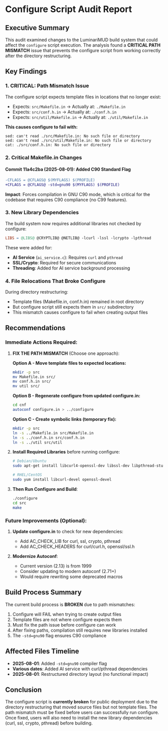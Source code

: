 # Configure Script Audit Report

## Executive Summary

This audit examined changes to the LuminariMUD build system that could affect the `configure` script execution. The analysis found a **CRITICAL PATH MISMATCH** issue that prevents the configure script from working correctly after the directory restructuring.

## Key Findings

### 1. **CRITICAL: Path Mismatch Issue**
The configure script expects template files in locations that no longer exist:
- Expects: `src/Makefile.in` → Actually at: `./Makefile.in`
- Expects: `src/conf.h.in` → Actually at: `./conf.h.in`
- Expects: `src/util/Makefile.in` → Actually at: `./util/Makefile.in`

**This causes configure to fail with:**
```
sed: can't read ./src/Makefile.in: No such file or directory
sed: can't read ./src/util/Makefile.in: No such file or directory
cat: ./src/conf.h.in: No such file or directory
```

### 2. **Critical Makefile.in Changes**

#### Commit 11a4c2ba (2025-08-01): Added C90 Standard Flag
```diff
-CFLAGS = @CFLAGS@ $(MYFLAGS) $(PROFILE)
+CFLAGS = @CFLAGS@ -std=gnu90 $(MYFLAGS) $(PROFILE)
```
**Impact**: Forces compilation in GNU C90 mode, which is critical for the codebase that requires C90 compliance (no C99 features).

### 3. **New Library Dependencies**

The build system now requires additional libraries not checked by configure:
```makefile
LIBS = @LIBS@ @CRYPTLIB@ @NETLIB@ -lcurl -lssl -lcrypto -lpthread
```

These were added for:
- **AI Service** (`ai_service.c`): Requires `curl` and `pthread`
- **SSL/Crypto**: Required for secure communications
- **Threading**: Added for AI service background processing

### 4. **File Relocations That Broke Configure**
During directory restructuring:
- Template files (Makefile.in, conf.h.in) remained in root directory
- But configure script still expects them in `src/` subdirectory
- This mismatch causes configure to fail when creating output files

## Recommendations

### Immediate Actions Required:

1. **FIX THE PATH MISMATCH** (Choose one approach):

   **Option A - Move template files to expected locations:**
   ```bash
   mkdir -p src
   mv Makefile.in src/
   mv conf.h.in src/
   mv util src/
   ```

   **Option B - Regenerate configure from updated configure.in:**
   ```bash
   cd cnf
   autoconf configure.in > ../configure
   ```

   **Option C - Create symbolic links (temporary fix):**
   ```bash
   mkdir -p src
   ln -s ../Makefile.in src/Makefile.in
   ln -s ../conf.h.in src/conf.h.in
   ln -s ../util src/util
   ```

2. **Install Required Libraries** before running configure:
   ```bash
   # Debian/Ubuntu
   sudo apt-get install libcurl4-openssl-dev libssl-dev libpthread-stubs0-dev
   
   # RHEL/CentOS
   sudo yum install libcurl-devel openssl-devel
   ```

3. **Then Run Configure and Build**:
   ```bash
   ./configure
   cd src
   make
   ```

### Future Improvements (Optional):

1. **Update configure.in** to check for new dependencies:
   - Add AC_CHECK_LIB for curl, ssl, crypto, pthread
   - Add AC_CHECK_HEADERS for curl/curl.h, openssl/ssl.h

2. **Modernize Autoconf**:
   - Current version (2.13) is from 1999
   - Consider updating to modern autoconf (2.71+)
   - Would require rewriting some deprecated macros

## Build Process Summary

The current build process is **BROKEN** due to path mismatches:
1. Configure will FAIL when trying to create output files
2. Template files are not where configure expects them
3. Must fix the path issue before configure can work
4. After fixing paths, compilation still requires new libraries installed
5. The `-std=gnu90` flag ensures C90 compliance

## Affected Files Timeline

- **2025-08-01**: Added `-std=gnu90` compiler flag
- **Various dates**: Added AI service with curl/pthread dependencies
- **2025-08-01**: Restructured directory layout (no functional impact)

## Conclusion

The configure script is **currently broken** for public deployment due to the directory restructuring that moved source files but not template files. The path mismatch must be fixed before users can successfully run configure. Once fixed, users will also need to install the new library dependencies (curl, ssl, crypto, pthread) before building.